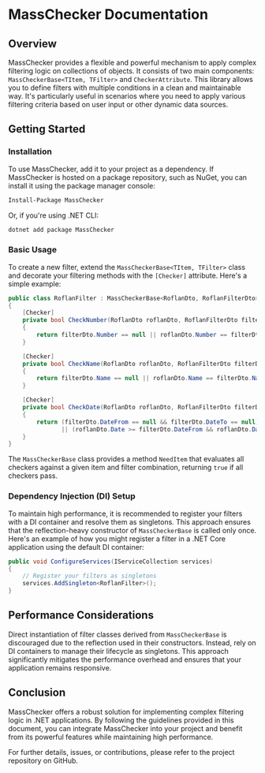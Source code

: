 # MassChecker Documentation

## Overview

MassChecker provides a flexible and powerful mechanism to apply complex filtering logic on collections of objects. It consists of two main components: `MassCheckerBase<TItem, TFilter>` and `CheckerAttribute`. This library allows you to define filters with multiple conditions in a clean and maintainable way. It's particularly useful in scenarios where you need to apply various filtering criteria based on user input or other dynamic data sources.

## Getting Started

### Installation

To use MassChecker, add it to your project as a dependency. If MassChecker is hosted on a package repository, such as NuGet, you can install it using the package manager console:

```bash
Install-Package MassChecker
```

Or, if you're using .NET CLI:

```bash
dotnet add package MassChecker
```

### Basic Usage

To create a new filter, extend the `MassCheckerBase<TItem, TFilter>` class and decorate your filtering methods with the `[Checker]` attribute. Here's a simple example:

```csharp
public class RoflanFilter : MassCheckerBase<RoflanDto, RoflanFilterDto>
{
    [Checker]
    private bool CheckNumber(RoflanDto roflanDto, RoflanFilterDto filterDto)
    {
        return filterDto.Number == null || roflanDto.Number == filterDto.Number;
    }

    [Checker]
    private bool CheckName(RoflanDto roflanDto, RoflanFilterDto filterDto)
    {
        return filterDto.Name == null || roflanDto.Name == filterDto.Name;
    }

    [Checker]
    private bool CheckDate(RoflanDto roflanDto, RoflanFilterDto filterDto)
    {
        return (filterDto.DateFrom == null && filterDto.DateTo == null) 
               || (roflanDto.Date >= filterDto.DateFrom && roflanDto.Date <= filterDto.DateTo);
    }
}
```

The `MassCheckerBase` class provides a method `NeedItem` that evaluates all checkers against a given item and filter combination, returning `true` if all checkers pass.

### Dependency Injection (DI) Setup

To maintain high performance, it is recommended to register your filters with a DI container and resolve them as singletons. This approach ensures that the reflection-heavy constructor of `MassCheckerBase` is called only once. Here's an example of how you might register a filter in a .NET Core application using the default DI container:

```csharp
public void ConfigureServices(IServiceCollection services)
{
    // Register your filters as singletons
    services.AddSingleton<RoflanFilter>();
}
```

## Performance Considerations

Direct instantiation of filter classes derived from `MassCheckerBase` is discouraged due to the reflection used in their constructors. Instead, rely on DI containers to manage their lifecycle as singletons. This approach significantly mitigates the performance overhead and ensures that your application remains responsive.

## Conclusion

MassChecker offers a robust solution for implementing complex filtering logic in .NET applications. By following the guidelines provided in this document, you can integrate MassChecker into your project and benefit from its powerful features while maintaining high performance.

For further details, issues, or contributions, please refer to the project repository on GitHub.
